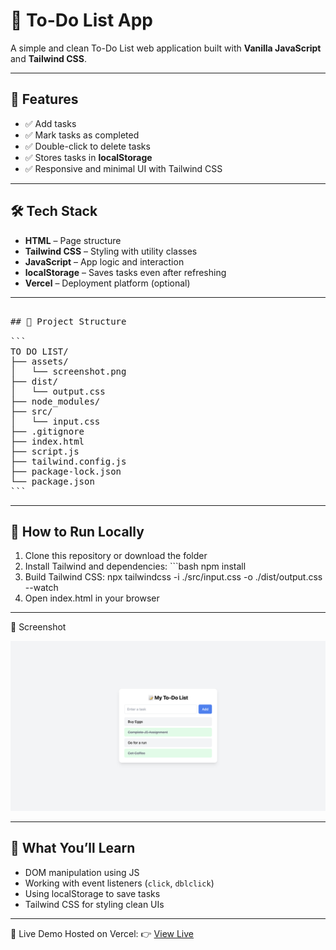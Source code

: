 # 📝 To-Do List App

A simple and clean To-Do List web application built with **Vanilla JavaScript** and **Tailwind CSS**.

---

## 📌 Features

- ✅ Add tasks
- ✅ Mark tasks as completed
- ✅ Double-click to delete tasks
- ✅ Stores tasks in **localStorage**
- ✅ Responsive and minimal UI with Tailwind CSS

---

## 🛠️ Tech Stack

- **HTML** – Page structure
- **Tailwind CSS** – Styling with utility classes
- **JavaScript** – App logic and interaction
- **localStorage** – Saves tasks even after refreshing
- **Vercel** – Deployment platform (optional)

---

<pre>
  
## 📁 Project Structure

```
TO DO LIST/
├── assets/
│   └── screenshot.png
├── dist/
│   └── output.css
├── node_modules/
├── src/
│   └── input.css
├── .gitignore
├── index.html
├── script.js
├── tailwind.config.js
├── package-lock.json
└── package.json
```
</pre>

---

## 🚀 How to Run Locally

1. Clone this repository or download the folder
2. Install Tailwind and dependencies: ```bash npm install
3. Build Tailwind CSS: npx tailwindcss -i ./src/input.css -o ./dist/output.css --watch
4. Open index.html in your browser

---

 📸 Screenshot
 
 ![Screenshot](./assets/screenshot.png)

 ---
 
## 🧠 What You’ll Learn

- DOM manipulation using JS  
- Working with event listeners (`click`, `dblclick`)  
- Using localStorage to save tasks  
- Tailwind CSS for styling clean UIs

 ---
 
 🔗 Live Demo
Hosted on Vercel:
👉 [View Live](https://to-do-list-eight-murex-17.vercel.app/)

